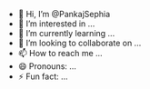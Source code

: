- 👋 Hi, I’m @PankajSephia
- 👀 I’m interested in ...
- 🌱 I’m currently learning ...
- 💞️ I’m looking to collaborate on ...
- 📫 How to reach me ...
- 😄 Pronouns: ...
- ⚡ Fun fact: ...

<!---
PankajSephia/PankajSephia is a ✨ special ✨ repository because its `README.md` (this file) appears on your GitHub profile.
You can click the Preview link to take a look at your changes.
--->
